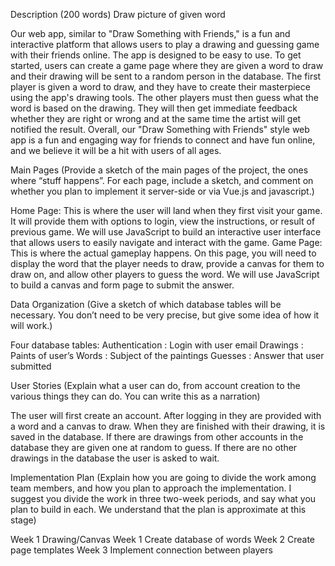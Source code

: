 Description (200 words)
Draw picture of given word

Our web app, similar to "Draw Something with Friends," is a fun and interactive platform that allows users to play a drawing and guessing game with their friends online. The app is designed to be easy to use.
To get started, users can create a game page where they are given a word to draw and their drawing will be sent to a random person in the database. The first player is given a word to draw, and they have to create their masterpiece using the app's drawing tools. The other players must then guess what the word is based on the drawing. 
They will then get immediate feedback whether they are right or wrong and at the same time the artist will get notified the result.
Overall, our "Draw Something with Friends" style web app is a fun and engaging way for friends to connect and have fun online, and we believe it will be a hit with users of all ages.


Main Pages (Provide a sketch of the main pages of the project, the ones where “stuff happens”. For each page, include a sketch, and comment on whether you plan to implement it server-side or via Vue.js and javascript.)

Home Page: This is where the user will land when they first visit your game. It will provide them with options to login, view the instructions, or result of previous game. We will use JavaScript to build an interactive user interface that allows users to easily navigate and interact with the game.
Game Page: This is where the actual gameplay happens. On this page, you will need to display the word that the player needs to draw, provide a canvas for them to draw on, and allow other players to guess the word. We will use JavaScript to build a canvas and form page to submit the answer.

Data Organization (Give a sketch of which database tables will be necessary.  You don’t need to be very precise, but give some idea of how it will work.)

Four database tables:
Authentication : Login with user email
Drawings : Paints of user’s
Words : Subject of the paintings
Guesses :  Answer that user submitted

User Stories (Explain what a user can do, from account creation to the various things they can do.  You can write this as a narration)

The user will first create an account. After logging in they are provided with a word and a canvas to draw. When they are finished with their drawing, it is saved in the database. If there are drawings from other accounts in the database they are given one at random to guess. If there are no other drawings in the database the user is asked to wait.

Implementation Plan (Explain how you are going to divide the work among team members, and how you plan to approach the implementation.  I suggest you divide the work in three two-week periods, and say what you plan to build in each.  We understand that the plan is approximate at this stage)	

Week 1 Drawing/Canvas 
Week 1 Create database of words
Week 2 Create page templates
Week 3 Implement connection between players

